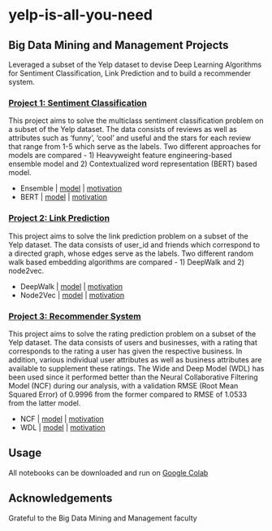 # yelp-is-all-you-need
## Big Data Mining and Management Projects
Leveraged a subset of the Yelp dataset to devise Deep Learning Algorithms for Sentiment Classification, Link Prediction and to build a recommender system.

### [Project 1: Sentiment Classification](https://github.com/nikhilnanda21/yelp-is-all-you-need/blob/master/Project1/35/RMBI4310_COMP4332%20Project%201%20Report.pdf)
This project aims to solve the multiclass sentiment classification problem on a subset of the Yelp dataset. The data consists of reviews as well as attributes such as ‘funny’, ‘cool’ and useful and the stars for each review that range from 1-5 which serve as the labels. Two different approaches for models are compared - 1) Heavyweight feature engineering-based ensemble model and 2) Contextualized word representation (BERT) based model.

- Ensemble | [model](https://github.com/nikhilnanda21/yelp-is-all-you-need/blob/master/Project1/35/Ensemble%20Model%2C%20TF-IDF%20%2B%20Glove%20%2B%20CNN%20%2B%20RNN.ipynb) | [motivation](https://www.kaggle.com/ajithvajrala/word-embeddings-with-tfidf-ensemble)
- BERT | [model](https://github.com/nikhilnanda21/yelp-is-all-you-need/blob/master/Project1/35/4332_P1_BERT_Finalised_Model_%2B_Test_set_predictions.ipynb) | [motivation](https://arxiv.org/abs/1810.04805)

### [Project 2: Link Prediction](https://github.com/nikhilnanda21/yelp-is-all-you-need/blob/master/Project2/35/RMBI4310_COMP4332%20Project%202%20Report.pdf)
This project aims to solve the link prediction problem on a subset of the Yelp dataset. The data consists of user_id and friends which correspond to a directed graph, whose edges serve as the labels. Two different random walk based embedding algorithms are compared - 1) DeepWalk and 2) node2vec.

- DeepWalk | [model](https://github.com/nikhilnanda21/yelp-is-all-you-need/blob/master/Project2/35/Project_2_Social_Network_Mining_Colab_revised.ipynb) | [motivation](https://arxiv.org/abs/1403.6652)
- Node2Vec | [model](https://github.com/nikhilnanda21/yelp-is-all-you-need/blob/master/Project2/35/Project_2_Social_Network_Mining_Colab_revised.ipynb) | [motivation](https://arxiv.org/abs/1607.00653)

### [Project 3: Recommender System](https://github.com/nikhilnanda21/yelp-is-all-you-need/blob/master/Project3/35/COMP4332_RMBI4310%20Project%203%20Report.pdf)
This project aims to solve the rating prediction problem on a subset of the Yelp dataset. The data consists of users and businesses, with a rating that corresponds to the rating a user has given the respective business. In addition, various individual user attributes as well as business attributes are available to supplement these ratings. The Wide and Deep Model (WDL) has been used since it performed better than the Neural Collaborative Filtering Model (NCF) during our analysis, with a validation RMSE (Root Mean Squared Error) of 0.9996 from the former compared to RMSE of 1.0533 from the latter model.

- NCF | [model](https://github.com/nikhilnanda21/yelp-is-all-you-need/blob/master/Project3/35/Project_3_Rating_Prediction_NCF.ipynb) | [motivation](https://arxiv.org/abs/1708.05031)
- WDL | [model](https://github.com/nikhilnanda21/yelp-is-all-you-need/blob/master/Project3/35/Project_3_Rating_Prediction_Wide_and_Deep.ipynb) | [motivation](https://arxiv.org/abs/1606.07792)

## Usage
All notebooks can be downloaded and run on [Google Colab](https://colab.research.google.com/)

## Acknowledgements
Grateful to the Big Data Mining and Management faculty
